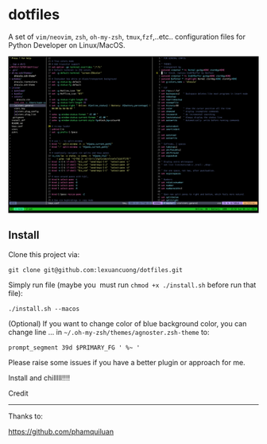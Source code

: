 # dotfiles
A set of `vim/neovim`, `zsh`, `oh-my-zsh`, `tmux`,`fzf`,..etc.. configuration files for Python  Developer on Linux/MacOS.

![Screenshot](./assets/my-vim-screenshot.png)

Install
-------

Clone this project via:

    git clone git@github.com:lexuancuong/dotfiles.git

Simply run file (maybe you  must run `chmod +x ./install.sh` before run that file):

    ./install.sh --macos
    
(Optional) If you want to change color of blue background color, you can change line ... in `~/.oh-my-zsh/themes/agnoster.zsh-theme` to:

    prompt_segment 39d $PRIMARY_FG ' %~ '

Please raise some issues if you have a better plugin or approach for me.

Install and chilllll!!!!

Credit

-------

Thanks to:

https://github.com/phamquiluan

